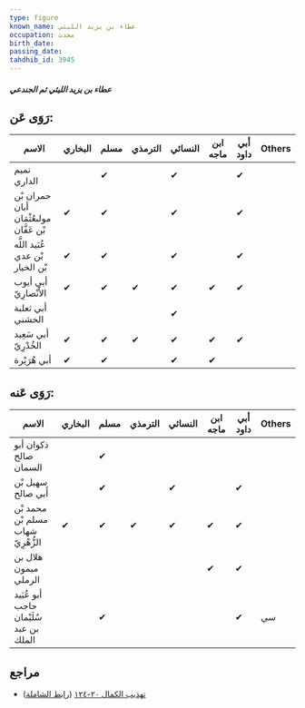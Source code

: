 ```yaml
---
type: figure
known_name: عطاء بن يزيد الليثي
occupation: محدث
birth_date:
passing_date:
tahdhib_id: 3945
---
```

##### عطاء بن يزيد الليثي ثم الجندعي

## رَوَى عَن:
| الاسم                                   | البخاري | مسلم | الترمذي | النسائي | ابن ماجه | أبي داود | Others |
| --------------------------------------- | ------- | ---- | ------- | ------- | -------- | -------- | ------ |
| تميم الداري                             |         | ✔    |         | ✔       |          | ✔        |        |
| حمران بْن أبان مولىعُثْمَان بْن عَفَّان | ✔       | ✔    |         | ✔       |          | ✔        |        |
| عُبَيد اللَّه بْن عدي بْن الخيار        | ✔       | ✔    |         | ✔       |          | ✔        |        |
| أبي أيوب الأَنْصارِيّ                   | ✔       | ✔    | ✔       | ✔       | ✔        | ✔        |        |
| أبي ثعلبة الخشني                        |         |      |         | ✔       |          |          |        |
| أبي سَعِيد الخُدْرِيّ                   | ✔       | ✔    | ✔       | ✔       | ✔        | ✔        |        |
| أبي هُرَيْرة                            | ✔       | ✔    |         | ✔       | ✔        |          |        |
## رَوَى عَنه:
| الاسم                                  | البخاري | مسلم | الترمذي | النسائي | ابن ماجه | أبي داود | Others |
| -------------------------------------- | ------- | ---- | ------- | ------- | -------- | -------- | ------ |
| ذكوان أبو صالح السمان                  |         | ✔    |         |         |          |          |        |
| سهيل بْن أَبي صالح                     |         | ✔    |         | ✔       |          | ✔        |        |
| محمد بْن مسلم بْن شهاب الزُّهْرِيّ     | ✔       | ✔    | ✔       | ✔       | ✔        | ✔        |        |
| هلال بن ميمون الرملي                   |         |      |         |         | ✔        | ✔        |        |
| أبو عُبَيد حاجب سُلَيْمان بن عبد الملك |         | ✔    |         |         |          | ✔        | سي     |
## مراجع
- [تهذيب الكمال ٢٠-١٢٤](obsidian://open?vault=Tahdhib-al-Kamal&file=Figures/٣٩٤٥-عطاء%20بن%20يزيد%20الليثي%20ثم%20الجندعي) ([رابط الشاملة](https://shamela.ws/book/3722/10254))